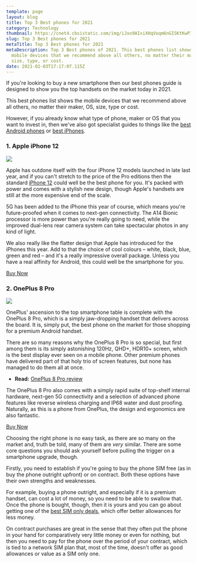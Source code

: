 ```yaml
---
template: page
layout: blog
title: Top 3 Best phones for 2021
category: Technology
thumbnail: https://cnet4.cbsistatic.com/img/iJxo9AIxiXHqVoqm6nGISKtKwPI=/2020/08/18/b7168aea-9f7e-47bb-9f31-4cb8ad92fbc7/lg-note-20-ultra-5g-iphone-11-se-google-pixel-4a-lg-velvet-6133.jpg
slug: Top 3 Best phones for 2021
metaTitle: Top 3 Best phones for 2021
metaDescription: Top 3 Best phones of 2021. This best phones list shows the
  mobile devices that we recommend above all others, no matter their maker, OS,
  size, type, or cost.
date: 2021-02-03T17:17:07.115Z
---
```

If you're looking to buy a new smartphone then our best phones guide is designed to show you the top handsets on the market today in 2021.

This best phones list shows the mobile devices that we recommend above all others, no matter their maker, OS, size, type or cost.

However, if you already know what type of phone, maker or OS that you want to invest in, then we've also got specialist guides to things like the [best Android phones](https://www.t3.com/features/best-android-phones) or [best iPhones](https://www.t3.com/features/every-iphone-apple-is-still-selling-ranked).

### **1. Apple iPhone 12**

![](https://cdn.mos.cms.futurecdn.net/9TnkSxzTCkTd3TabAE4tTS-768-80.jpg.webp)

Apple has outdone itself with the four iPhone 12 models launched in late last year, and if you can't stretch to the price of the Pro editions then the standard [iPhone 12](https://www.t3.com/reviews/iphone-12-review) could well be the best phone for you. It's packed with power and comes with a stylish new design, though Apple's handsets are still at the more expensive end of the scale.

5G has been added to the iPhone this year of course, which means you're future-proofed when it comes to next-gen connectivity. The A14 Bionic processor is more power than you're really going to need, while the improved dual-lens rear camera system can take spectacular photos in any kind of light.

We also really like the flatter design that Apple has introduced for the iPhones this year. Add to that the choice of cool colours – white, black, blue, green and red – and it's a really impressive overall package. Unless you have a real affinity for Android, this could well be the smartphone for you.

<a href="/" class="buyButton">Buy Now</a>

### 2. OnePlus 8 Pro

![](https://cdn.mos.cms.futurecdn.net/GshBbgyzfXcuyzB2ySDV7W-768-80.jpg.webp)

OnePlus' ascension to the top smartphone table is complete with the OnePlus 8 Pro, which is a simply jaw-dropping handset that delivers across the board. It is, simply put, the best phone on the market for those shopping for a premium Android handset.

There are so many reasons why the OnePlus 8 Pro is so special, but first among them is its simply astonishing 120Hz, QHD+, HDR10+ screen, which is the best display ever seen on a mobile phone. Other premium phones have delivered part of that holy trio of screen features, but none has managed to do them all at once.

* **Read:** [OnePlus 8 Pro review](https://www.t3.com/reviews/oneplus-8-pro)

The OnePlus 8 Pro also comes with a simply rapid suite of top-shelf internal hardware, next-gen 5G connectivity and a selection of advanced phone features like reverse wireless charging and IP68 water and dust proofing. Naturally, as this is a phone from OnePlus, the design and ergonomics are also fantastic.

<a href="/" class="buyButton">Buy Now</a>

Choosing the right phone is no easy task, as there are so many on the market and, truth be told, many of them are *very* similar. There are some core questions you should ask yourself before pulling the trigger on a smartphone upgrade, though.

Firstly, you need to establish if you're going to buy the phone SIM free (as in buy the phone outright upfront) or on contract. Both these options have their own strengths and weaknesses.

For example, buying a phone outright, and especially if it is a premium handset, can cost a lot of money, so you need to be able to swallow that. Once the phone is bought, though, then it is yours and you can go about getting one of the [best SIM only deals](https://www.t3.com/features/sim-only-deals-2020), which offer better allowances for less money.

On contract purchases are great in the sense that they often put the phone in your hand for comparatively very little money or even for nothing, but then you need to pay for the phone over the period of your contract, which is tied to a network SIM plan that, most of the time, doesn't offer as good allowances or value as a SIM only one.